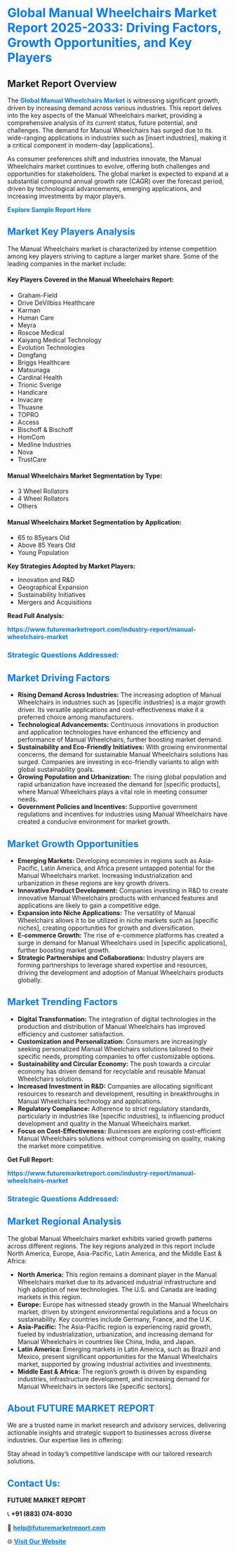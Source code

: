 <h1 style="color: #007BFF;">Global Manual Wheelchairs Market Report 2025-2033: Driving Factors, Growth Opportunities, and Key Players</h1>

<section id="overview">
<h2>Market Report Overview</h2>
<p>The <a href="https://www.futuremarketreport.com/industry-report/manual-wheelchairs-market" style="color: #007BFF; text-decoration: none;"><strong>Global Manual Wheelchairs Market</strong></a> is witnessing significant growth, driven by increasing demand across various industries. This report delves into the key aspects of the Manual Wheelchairs market, providing a comprehensive analysis of its current status, future potential, and challenges. The demand for Manual Wheelchairs has surged due to its wide-ranging applications in industries such as [insert industries], making it a critical component in modern-day [applications].</p>
<p>As consumer preferences shift and industries innovate, the Manual Wheelchairs market continues to evolve, offering both challenges and opportunities for stakeholders. The global market is expected to expand at a substantial compound annual growth rate (CAGR) over the forecast period, driven by technological advancements, emerging applications, and increasing investments by major players.</p>
</section>

<section id="overview">
<p><a href="https://www.futuremarketreport.com/request-sample/reportId=33725" style="color: #007BFF; text-decoration: none;"><strong>Explore Sample Report Here</strong></a></p>
</section>

<section id="key-players">
<h2 style="color: #007BFF;">Market Key Players Analysis</h2>
<p>The Manual Wheelchairs market is characterized by intense competition among key players striving to capture a larger market share. Some of the leading companies in the market include:</p>
<h4>Key Players Covered in the Manual Wheelchairs Report:</h4>
<ul><li>Graham-Field</li><li>Drive DeVilbiss Healthcare</li><li>Karman</li><li>Human Care</li><li>Meyra</li><li>Roscoe Medical</li><li>Kaiyang Medical Technology</li><li>Evolution Technologies</li><li>Dongfang</li><li>Briggs Healthcare</li><li>Matsunaga</li><li>Cardinal Health</li><li>Trionic Sverige</li><li>Handicare</li><li>Invacare</li><li>Thuasne</li><li>TOPRO</li><li>Access</li><li>Bischoff &amp; Bischoff</li><li>HomCom</li><li>Medline Industries</li><li>Nova</li><li>TrustCare</li></ul>
<h4>Manual Wheelchairs Market Segmentation by Type:</h4>
<ul><li>3 Wheel Rollators</li><li>4 Wheel Rollators</li><li>Others</li></ul>

<h4>Manual Wheelchairs Market Segmentation by Application:</h4>
<ul><li>65 to 85years Old</li><li>Above 85 Years Old</li><li>Young Population</li></ul>
<p><strong>Key Strategies Adopted by Market Players:</strong></p>
<ul>
<li>Innovation and R&D</li>
<li>Geographical Expansion</li>
<li>Sustainability Initiatives</li>
<li>Mergers and Acquisitions</li>
</ul>
</section>

<section>
<p><strong>Read Full Analysis: </strong></p><a href="https://www.futuremarketreport.com/industry-report/manual-wheelchairs-market" style="color: #007BFF; text-decoration: none;"><strong>https://www.futuremarketreport.com/industry-report/manual-wheelchairs-market</strong></a>
<h3 style="color: #007BFF;">Strategic Questions Addressed:</h3>
</section>

<section id="driving-factors">
<h2 style="color: #007BFF;">Market Driving Factors</h2>
<ul>
<li><strong>Rising Demand Across Industries:</strong> The increasing adoption of Manual Wheelchairs in industries such as [specific industries] is a major growth driver. Its versatile applications and cost-effectiveness make it a preferred choice among manufacturers.</li>
<li><strong>Technological Advancements:</strong> Continuous innovations in production and application technologies have enhanced the efficiency and performance of Manual Wheelchairs, further boosting market demand.</li>
<li><strong>Sustainability and Eco-Friendly Initiatives:</strong> With growing environmental concerns, the demand for sustainable Manual Wheelchairs solutions has surged. Companies are investing in eco-friendly variants to align with global sustainability goals.</li>
<li><strong>Growing Population and Urbanization:</strong> The rising global population and rapid urbanization have increased the demand for [specific products], where Manual Wheelchairs plays a vital role in meeting consumer needs.</li>
<li><strong>Government Policies and Incentives:</strong> Supportive government regulations and incentives for industries using Manual Wheelchairs have created a conducive environment for market growth.</li>
</ul>
</section>

<section id="growth-opportunities">
<h2 style="color: #007BFF;">Market Growth Opportunities</h2>
<ul>
<li><strong>Emerging Markets:</strong> Developing economies in regions such as Asia-Pacific, Latin America, and Africa present untapped potential for the Manual Wheelchairs market. Increasing industrialization and urbanization in these regions are key growth drivers.</li>
<li><strong>Innovative Product Development:</strong> Companies investing in R&D to create innovative Manual Wheelchairs products with enhanced features and applications are likely to gain a competitive edge.</li>
<li><strong>Expansion into Niche Applications:</strong> The versatility of Manual Wheelchairs allows it to be utilized in niche markets such as [specific niches], creating opportunities for growth and diversification.</li>
<li><strong>E-commerce Growth:</strong> The rise of e-commerce platforms has created a surge in demand for Manual Wheelchairs used in [specific applications], further boosting market growth.</li>
<li><strong>Strategic Partnerships and Collaborations:</strong> Industry players are forming partnerships to leverage shared expertise and resources, driving the development and adoption of Manual Wheelchairs products globally.</li>
</ul>
</section>

<section id="trending-factors">
<h2 style="color: #007BFF;">Market Trending Factors</h2>
<ul>
<li><strong>Digital Transformation:</strong> The integration of digital technologies in the production and distribution of Manual Wheelchairs has improved efficiency and customer satisfaction.</li>
<li><strong>Customization and Personalization:</strong> Consumers are increasingly seeking personalized Manual Wheelchairs solutions tailored to their specific needs, prompting companies to offer customizable options.</li>
<li><strong>Sustainability and Circular Economy:</strong> The push towards a circular economy has driven demand for recyclable and reusable Manual Wheelchairs solutions.</li>
<li><strong>Increased Investment in R&D:</strong> Companies are allocating significant resources to research and development, resulting in breakthroughs in Manual Wheelchairs technology and applications.</li>
<li><strong>Regulatory Compliance:</strong> Adherence to strict regulatory standards, particularly in industries like [specific industries], is influencing product development and quality in the Manual Wheelchairs market.</li>
<li><strong>Focus on Cost-Effectiveness:</strong> Businesses are exploring cost-efficient Manual Wheelchairs solutions without compromising on quality, making the market more competitive.</li>
</ul>
</section>

<section>
<p><strong>Get Full Report: </strong></p><a href="https://www.futuremarketreport.com/industry-report/manual-wheelchairs-market" style="color: #007BFF; text-decoration: none;"><strong>https://www.futuremarketreport.com/industry-report/manual-wheelchairs-market</strong></a>
<h3 style="color: #007BFF;">Strategic Questions Addressed:</h3>
</section>


<section id="regional-analysis">
<h2 style="color: #007BFF;">Market Regional Analysis</h2>
<p>The global Manual Wheelchairs market exhibits varied growth patterns across different regions. The key regions analyzed in this report include North America, Europe, Asia-Pacific, Latin America, and the Middle East & Africa:</p>
<ul>
<li><strong>North America:</strong> This region remains a dominant player in the Manual Wheelchairs market due to its advanced industrial infrastructure and high adoption of new technologies. The U.S. and Canada are leading markets in this region.</li>
<li><strong>Europe:</strong> Europe has witnessed steady growth in the Manual Wheelchairs market, driven by stringent environmental regulations and a focus on sustainability. Key countries include Germany, France, and the U.K.</li>
<li><strong>Asia-Pacific:</strong> The Asia-Pacific region is experiencing rapid growth, fueled by industrialization, urbanization, and increasing demand for Manual Wheelchairs in countries like China, India, and Japan.</li>
<li><strong>Latin America:</strong> Emerging markets in Latin America, such as Brazil and Mexico, present significant opportunities for the Manual Wheelchairs market, supported by growing industrial activities and investments.</li>
<li><strong>Middle East & Africa:</strong> The region’s growth is driven by expanding industries, infrastructure development, and increasing demand for Manual Wheelchairs in sectors like [specific sectors].</li>
</ul>
</section>

<footer>
<h2 style="color: #007BFF;">About FUTURE MARKET REPORT</h2>
<p>We are a trusted name in market research and advisory services, delivering actionable insights and strategic support to businesses across diverse industries. Our expertise lies in offering:</p>

<p>Stay ahead in today’s competitive landscape with our tailored research solutions.</p>

<h2 style="color: #007BFF;">Contact Us:</h2>
<p><strong>FUTURE MARKET REPORT</strong></p>
<p>📞 <strong>+91 (883) 074-8030</strong></p>
<p>📧 <strong><a href="mailto:help@futuremarketreport.com" style="color: #007BFF;">help@futuremarketreport.com</a></strong></p>
<p>🌐 <strong><a href="https://www.futuremarketreport.com/" style="color: #007BFF;">Visit Our Website</a></strong></p>
</footer>